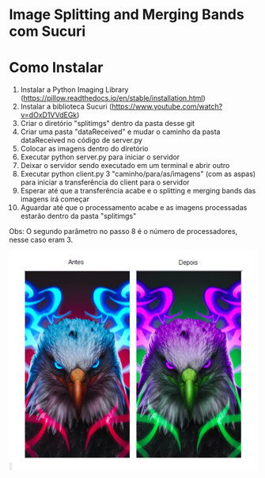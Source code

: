 # Image Splitting and Merging Bands com Sucuri

# Como Instalar

1) Instalar a Python Imaging Library (https://pillow.readthedocs.io/en/stable/installation.html) 
2) Instalar a biblioteca Sucuri (https://www.youtube.com/watch?v=dOxD1VVdEGk)
3) Criar o diretório "splitimgs" dentro da pasta desse git
4) Criar uma pasta "dataReceived" e mudar o caminho da pasta dataReceived no código de server.py
5) Colocar as imagens dentro do diretório 
6) Executar python server.py para iniciar o servidor
7) Deixar o servidor sendo executado em um terminal e abrir outro
8) Executar python client.py 3 "caminho/para/as/imagens" (com as aspas) para iniciar a transferência do client para o servidor
9) Esperar até que a transferência acabe e o splitting e merging bands das imagens irá começar
10) Aguardar até que o processamento acabe e as imagens processadas estarão dentro da pasta "splitimgs"

Obs: O segundo parâmetro no passo 8 é o número de processadores, nesse caso eram 3.

![Antes e Depois](https://github.com/renanbaqui/sistdist/blob/main/processing.png)
